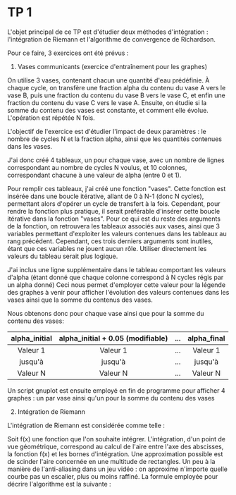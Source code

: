 # TP 1

L'objet principal de ce TP est d'étudier deux méthodes d'intégration : l'intégration de Riemann et l'algorithme de convergence de Richardson.

Pour ce faire, 3 exercices ont été prévus :

1. Vases communicants (exercice d'entraînement pour les graphes)

On utilise 3 vases, contenant chacun une quantité d'eau prédéfinie. À chaque cycle, on transfère une fraction alpha du contenu
du vase A vers le vase B, puis une fraction du contenu du vase B vers le vase C, et enfin une fraction du contenu du vase C vers le vase A.
Ensuite, on étudie si la somme du contenu des vases est constante, et comment elle évolue. L'opération est répétée N fois. 

L'objectif de l'exercice est d'étudier l'impact de deux paramètres : le nombre de cycles N et la fraction alpha, ainsi que les quantités contenues dans les vases.

J'ai donc créé 4 tableaux, un pour chaque vase, avec un nombre de lignes correspondant au nombre de cycles N voulus,
et 10 colonnes, correspondant chacune à une valeur de alpha (entre 0 et 1).

Pour remplir ces tableaux, j'ai créé une fonction "vases". Cette fonction est insérée dans une boucle itérative, allant de 0 à N-1 (donc N cycles), permettant alors d'opérer un cycle de transfert à la fois.
Cependant, pour rendre la fonction plus pratique, il serait préférable d'insérer cette boucle itérative dans la fonction "vases".
Pour ce qui est du reste des arguments de la fonction, on retrouvera les tableaux associés aux vases, ainsi que 3 variables permettant d'exploiter les valeurs contenues dans les tableaux au rang précédent.
Cependant, ces trois derniers arguments sont inutiles, étant que ces variables ne jouent aucun rôle. Utiliser directement les valeurs du tableau serait plus logique.

J'ai inclus une ligne supplémentaire dans le tableau comportant les valeurs d'alpha (étant donné que chaque colonne correspond à N cycles régis par un alpha donné)
Ceci nous permet d'employer cette valeur pour la légende des graphes à venir pour afficher l'évolution des valeurs contenues dans les vases ainsi que la somme du contenus
des vases.

Nous obtenons donc pour chaque vase ainsi que pour la somme du contenu des vases:

alpha_initial | alpha_initial + 0.05 (modifiable) | ... | alpha_final 
:--------------:|:-----------------------------------:|:-----:|:------------:
   Valeur 1   |              Valeur 1             | ... |  Valeur 1
    jusqu'à   |               jusqu'à             | ... |   jusqu'à
   Valeur N   |              Valeur N             | ... |  Valeur N
   
Un script gnuplot est ensuite employé en fin de programme pour afficher 4 graphes : un par vase ainsi qu'un pour la somme du contenu des vases

2. Intégration de Riemann

L'intégration de Riemann est considérée comme telle :

Soit f(x) une fonction que l'on souhaite intégrer. L'intégration, d'un point de vue géométrique, correspond au calcul de l'aire entre l'axe des abscisses, la fonction f(x) 
et les bornes d'intégration. 
Une approximation possible est de scinder l'aire concernée en une multitude de rectangles. Un peu à la manière de l'anti-aliasing dans un jeu vidéo : on approxime n'importe quelle courbe pas un escalier, plus ou moins raffiné.
La formule employée pour décrire l'algorithme est la suivante :

 



